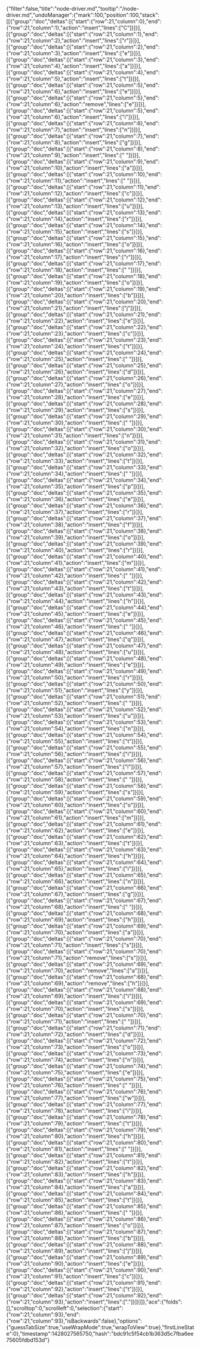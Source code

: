 {"filter":false,"title":"node-driver.md","tooltip":"/node-driver.md","undoManager":{"mark":100,"position":100,"stack":[[{"group":"doc","deltas":[{"start":{"row":21,"column":0},"end":{"row":21,"column":1},"action":"insert","lines":["C"]}]}],[{"group":"doc","deltas":[{"start":{"row":21,"column":1},"end":{"row":21,"column":2},"action":"insert","lines":["r"]}]}],[{"group":"doc","deltas":[{"start":{"row":21,"column":2},"end":{"row":21,"column":3},"action":"insert","lines":["e"]}]}],[{"group":"doc","deltas":[{"start":{"row":21,"column":3},"end":{"row":21,"column":4},"action":"insert","lines":["a"]}]}],[{"group":"doc","deltas":[{"start":{"row":21,"column":4},"end":{"row":21,"column":5},"action":"insert","lines":["t"]}]}],[{"group":"doc","deltas":[{"start":{"row":21,"column":5},"end":{"row":21,"column":6},"action":"insert","lines":["e"]}]}],[{"group":"doc","deltas":[{"start":{"row":21,"column":5},"end":{"row":21,"column":6},"action":"remove","lines":["e"]}]}],[{"group":"doc","deltas":[{"start":{"row":21,"column":5},"end":{"row":21,"column":6},"action":"insert","lines":["i"]}]}],[{"group":"doc","deltas":[{"start":{"row":21,"column":6},"end":{"row":21,"column":7},"action":"insert","lines":["n"]}]}],[{"group":"doc","deltas":[{"start":{"row":21,"column":7},"end":{"row":21,"column":8},"action":"insert","lines":["g"]}]}],[{"group":"doc","deltas":[{"start":{"row":21,"column":8},"end":{"row":21,"column":9},"action":"insert","lines":[" "]}]}],[{"group":"doc","deltas":[{"start":{"row":21,"column":9},"end":{"row":21,"column":10},"action":"insert","lines":["a"]}]}],[{"group":"doc","deltas":[{"start":{"row":21,"column":10},"end":{"row":21,"column":11},"action":"insert","lines":[" "]}]}],[{"group":"doc","deltas":[{"start":{"row":21,"column":11},"end":{"row":21,"column":12},"action":"insert","lines":["c"]}]}],[{"group":"doc","deltas":[{"start":{"row":21,"column":12},"end":{"row":21,"column":13},"action":"insert","lines":["u"]}]}],[{"group":"doc","deltas":[{"start":{"row":21,"column":13},"end":{"row":21,"column":14},"action":"insert","lines":["r"]}]}],[{"group":"doc","deltas":[{"start":{"row":21,"column":14},"end":{"row":21,"column":15},"action":"insert","lines":["s"]}]}],[{"group":"doc","deltas":[{"start":{"row":21,"column":15},"end":{"row":21,"column":16},"action":"insert","lines":["o"]}]}],[{"group":"doc","deltas":[{"start":{"row":21,"column":16},"end":{"row":21,"column":17},"action":"insert","lines":["r"]}]}],[{"group":"doc","deltas":[{"start":{"row":21,"column":17},"end":{"row":21,"column":18},"action":"insert","lines":[" "]}]}],[{"group":"doc","deltas":[{"start":{"row":21,"column":18},"end":{"row":21,"column":19},"action":"insert","lines":["o"]}]}],[{"group":"doc","deltas":[{"start":{"row":21,"column":19},"end":{"row":21,"column":20},"action":"insert","lines":["b"]}]}],[{"group":"doc","deltas":[{"start":{"row":21,"column":20},"end":{"row":21,"column":21},"action":"insert","lines":["j"]}]}],[{"group":"doc","deltas":[{"start":{"row":21,"column":21},"end":{"row":21,"column":22},"action":"insert","lines":["e"]}]}],[{"group":"doc","deltas":[{"start":{"row":21,"column":22},"end":{"row":21,"column":23},"action":"insert","lines":["c"]}]}],[{"group":"doc","deltas":[{"start":{"row":21,"column":23},"end":{"row":21,"column":24},"action":"insert","lines":["t"]}]}],[{"group":"doc","deltas":[{"start":{"row":21,"column":24},"end":{"row":21,"column":25},"action":"insert","lines":[" "]}]}],[{"group":"doc","deltas":[{"start":{"row":21,"column":25},"end":{"row":21,"column":26},"action":"insert","lines":["d"]}]}],[{"group":"doc","deltas":[{"start":{"row":21,"column":26},"end":{"row":21,"column":27},"action":"insert","lines":["o"]}]}],[{"group":"doc","deltas":[{"start":{"row":21,"column":27},"end":{"row":21,"column":28},"action":"insert","lines":["e"]}]}],[{"group":"doc","deltas":[{"start":{"row":21,"column":28},"end":{"row":21,"column":29},"action":"insert","lines":["s"]}]}],[{"group":"doc","deltas":[{"start":{"row":21,"column":29},"end":{"row":21,"column":30},"action":"insert","lines":[" "]}]}],[{"group":"doc","deltas":[{"start":{"row":21,"column":30},"end":{"row":21,"column":31},"action":"insert","lines":["n"]}]}],[{"group":"doc","deltas":[{"start":{"row":21,"column":31},"end":{"row":21,"column":32},"action":"insert","lines":["o"]}]}],[{"group":"doc","deltas":[{"start":{"row":21,"column":32},"end":{"row":21,"column":33},"action":"insert","lines":["t"]}]}],[{"group":"doc","deltas":[{"start":{"row":21,"column":33},"end":{"row":21,"column":34},"action":"insert","lines":[" "]}]}],[{"group":"doc","deltas":[{"start":{"row":21,"column":34},"end":{"row":21,"column":35},"action":"insert","lines":["p"]}]}],[{"group":"doc","deltas":[{"start":{"row":21,"column":35},"end":{"row":21,"column":36},"action":"insert","lines":["e"]}]}],[{"group":"doc","deltas":[{"start":{"row":21,"column":36},"end":{"row":21,"column":37},"action":"insert","lines":["r"]}]}],[{"group":"doc","deltas":[{"start":{"row":21,"column":37},"end":{"row":21,"column":38},"action":"insert","lines":["f"]}]}],[{"group":"doc","deltas":[{"start":{"row":21,"column":38},"end":{"row":21,"column":39},"action":"insert","lines":["o"]}]}],[{"group":"doc","deltas":[{"start":{"row":21,"column":39},"end":{"row":21,"column":40},"action":"insert","lines":["r"]}]}],[{"group":"doc","deltas":[{"start":{"row":21,"column":40},"end":{"row":21,"column":41},"action":"insert","lines":["m"]}]}],[{"group":"doc","deltas":[{"start":{"row":21,"column":41},"end":{"row":21,"column":42},"action":"insert","lines":[" "]}]}],[{"group":"doc","deltas":[{"start":{"row":21,"column":42},"end":{"row":21,"column":43},"action":"insert","lines":["t"]}]}],[{"group":"doc","deltas":[{"start":{"row":21,"column":43},"end":{"row":21,"column":44},"action":"insert","lines":["h"]}]}],[{"group":"doc","deltas":[{"start":{"row":21,"column":44},"end":{"row":21,"column":45},"action":"insert","lines":["e"]}]}],[{"group":"doc","deltas":[{"start":{"row":21,"column":45},"end":{"row":21,"column":46},"action":"insert","lines":[" "]}]}],[{"group":"doc","deltas":[{"start":{"row":21,"column":46},"end":{"row":21,"column":47},"action":"insert","lines":["q"]}]}],[{"group":"doc","deltas":[{"start":{"row":21,"column":47},"end":{"row":21,"column":48},"action":"insert","lines":["u"]}]}],[{"group":"doc","deltas":[{"start":{"row":21,"column":48},"end":{"row":21,"column":49},"action":"insert","lines":["e"]}]}],[{"group":"doc","deltas":[{"start":{"row":21,"column":49},"end":{"row":21,"column":50},"action":"insert","lines":["r"]}]}],[{"group":"doc","deltas":[{"start":{"row":21,"column":50},"end":{"row":21,"column":51},"action":"insert","lines":["y"]}]}],[{"group":"doc","deltas":[{"start":{"row":21,"column":51},"end":{"row":21,"column":52},"action":"insert","lines":[" "]}]}],[{"group":"doc","deltas":[{"start":{"row":21,"column":52},"end":{"row":21,"column":53},"action":"insert","lines":["u"]}]}],[{"group":"doc","deltas":[{"start":{"row":21,"column":53},"end":{"row":21,"column":54},"action":"insert","lines":["n"]}]}],[{"group":"doc","deltas":[{"start":{"row":21,"column":54},"end":{"row":21,"column":55},"action":"insert","lines":["t"]}]}],[{"group":"doc","deltas":[{"start":{"row":21,"column":55},"end":{"row":21,"column":56},"action":"insert","lines":["i"]}]}],[{"group":"doc","deltas":[{"start":{"row":21,"column":56},"end":{"row":21,"column":57},"action":"insert","lines":["l"]}]}],[{"group":"doc","deltas":[{"start":{"row":21,"column":57},"end":{"row":21,"column":58},"action":"insert","lines":[" "]}]}],[{"group":"doc","deltas":[{"start":{"row":21,"column":58},"end":{"row":21,"column":59},"action":"insert","lines":["s"]}]}],[{"group":"doc","deltas":[{"start":{"row":21,"column":59},"end":{"row":21,"column":60},"action":"insert","lines":["o"]}]}],[{"group":"doc","deltas":[{"start":{"row":21,"column":60},"end":{"row":21,"column":61},"action":"insert","lines":["m"]}]}],[{"group":"doc","deltas":[{"start":{"row":21,"column":61},"end":{"row":21,"column":62},"action":"insert","lines":["e"]}]}],[{"group":"doc","deltas":[{"start":{"row":21,"column":62},"end":{"row":21,"column":63},"action":"insert","lines":["t"]}]}],[{"group":"doc","deltas":[{"start":{"row":21,"column":63},"end":{"row":21,"column":64},"action":"insert","lines":["h"]}]}],[{"group":"doc","deltas":[{"start":{"row":21,"column":64},"end":{"row":21,"column":65},"action":"insert","lines":["i"]}]}],[{"group":"doc","deltas":[{"start":{"row":21,"column":65},"end":{"row":21,"column":66},"action":"insert","lines":["n"]}]}],[{"group":"doc","deltas":[{"start":{"row":21,"column":66},"end":{"row":21,"column":67},"action":"insert","lines":["g"]}]}],[{"group":"doc","deltas":[{"start":{"row":21,"column":67},"end":{"row":21,"column":68},"action":"insert","lines":[" "]}]}],[{"group":"doc","deltas":[{"start":{"row":21,"column":68},"end":{"row":21,"column":69},"action":"insert","lines":["h"]}]}],[{"group":"doc","deltas":[{"start":{"row":21,"column":69},"end":{"row":21,"column":70},"action":"insert","lines":["a"]}]}],[{"group":"doc","deltas":[{"start":{"row":21,"column":70},"end":{"row":21,"column":71},"action":"insert","lines":["s"]}]}],[{"group":"doc","deltas":[{"start":{"row":21,"column":70},"end":{"row":21,"column":71},"action":"remove","lines":["s"]}]}],[{"group":"doc","deltas":[{"start":{"row":21,"column":69},"end":{"row":21,"column":70},"action":"remove","lines":["a"]}]}],[{"group":"doc","deltas":[{"start":{"row":21,"column":68},"end":{"row":21,"column":69},"action":"remove","lines":["h"]}]}],[{"group":"doc","deltas":[{"start":{"row":21,"column":68},"end":{"row":21,"column":69},"action":"insert","lines":["i"]}]}],[{"group":"doc","deltas":[{"start":{"row":21,"column":69},"end":{"row":21,"column":70},"action":"insert","lines":["s"]}]}],[{"group":"doc","deltas":[{"start":{"row":21,"column":70},"end":{"row":21,"column":71},"action":"insert","lines":[" "]}]}],[{"group":"doc","deltas":[{"start":{"row":21,"column":71},"end":{"row":21,"column":72},"action":"insert","lines":["d"]}]}],[{"group":"doc","deltas":[{"start":{"row":21,"column":72},"end":{"row":21,"column":73},"action":"insert","lines":["o"]}]}],[{"group":"doc","deltas":[{"start":{"row":21,"column":73},"end":{"row":21,"column":74},"action":"insert","lines":["n"]}]}],[{"group":"doc","deltas":[{"start":{"row":21,"column":74},"end":{"row":21,"column":75},"action":"insert","lines":["e"]}]}],[{"group":"doc","deltas":[{"start":{"row":21,"column":75},"end":{"row":21,"column":76},"action":"insert","lines":[" "]}]}],[{"group":"doc","deltas":[{"start":{"row":21,"column":76},"end":{"row":21,"column":77},"action":"insert","lines":["w"]}]}],[{"group":"doc","deltas":[{"start":{"row":21,"column":77},"end":{"row":21,"column":78},"action":"insert","lines":["i"]}]}],[{"group":"doc","deltas":[{"start":{"row":21,"column":78},"end":{"row":21,"column":79},"action":"insert","lines":["t"]}]}],[{"group":"doc","deltas":[{"start":{"row":21,"column":79},"end":{"row":21,"column":80},"action":"insert","lines":["h"]}]}],[{"group":"doc","deltas":[{"start":{"row":21,"column":80},"end":{"row":21,"column":81},"action":"insert","lines":[" "]}]}],[{"group":"doc","deltas":[{"start":{"row":21,"column":81},"end":{"row":21,"column":82},"action":"insert","lines":["t"]}]}],[{"group":"doc","deltas":[{"start":{"row":21,"column":82},"end":{"row":21,"column":83},"action":"insert","lines":["h"]}]}],[{"group":"doc","deltas":[{"start":{"row":21,"column":83},"end":{"row":21,"column":84},"action":"insert","lines":["a"]}]}],[{"group":"doc","deltas":[{"start":{"row":21,"column":84},"end":{"row":21,"column":85},"action":"insert","lines":["t"]}]}],[{"group":"doc","deltas":[{"start":{"row":21,"column":85},"end":{"row":21,"column":86},"action":"insert","lines":[" "]}]}],[{"group":"doc","deltas":[{"start":{"row":21,"column":86},"end":{"row":21,"column":87},"action":"insert","lines":["o"]}]}],[{"group":"doc","deltas":[{"start":{"row":21,"column":87},"end":{"row":21,"column":88},"action":"insert","lines":["b"]}]}],[{"group":"doc","deltas":[{"start":{"row":21,"column":88},"end":{"row":21,"column":89},"action":"insert","lines":["j"]}]}],[{"group":"doc","deltas":[{"start":{"row":21,"column":89},"end":{"row":21,"column":90},"action":"insert","lines":["e"]}]}],[{"group":"doc","deltas":[{"start":{"row":21,"column":90},"end":{"row":21,"column":91},"action":"insert","lines":["c"]}]}],[{"group":"doc","deltas":[{"start":{"row":21,"column":91},"end":{"row":21,"column":92},"action":"insert","lines":["t"]}]}],[{"group":"doc","deltas":[{"start":{"row":21,"column":92},"end":{"row":21,"column":93},"action":"insert","lines":["."]}]}]]},"ace":{"folds":[],"scrolltop":0,"scrollleft":0,"selection":{"start":{"row":21,"column":93},"end":{"row":21,"column":93},"isBackwards":false},"options":{"guessTabSize":true,"useWrapMode":true,"wrapToView":true},"firstLineState":0},"timestamp":1428027565750,"hash":"bdc91c5f54cb1b363d5c7fba6ee75605fdbd153d"}